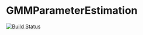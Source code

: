 # GMMParameterEstimation

[![Build Status](https://github.com/HaleyColgateKottler/GMMParameterEstimation.jl/actions/workflows/CI.yml/badge.svg?branch=main)](https://github.com/HaleyColgateKottler/GMMParameterEstimation.jl/actions/workflows/CI.yml?query=branch%3Amain)
